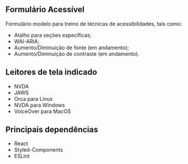 ## Formulário Acessível
Formulário modelo para treino de técnicas de acessibilidades, tais como:
- Atalho para seções específicas;
- WAI-ARIA;
- Aumento/Diminuição de fonte (em andamento);
- Aumento/Diminuição de contraste (em andamento).
<!-- ## Atalhos para seções do formulário de acordo com o browser.
Chrome
Firefox
Safari -->

## Leitores de tela indicado
- NVDA
- JAWS
- Orca para Linux
- NVDA para Windows
- VoiceOver para MacOS

## Principais dependências
- React
- Styled-Components
- ESLint

<!-- 
Próximos passos
- Ajustar CSS
- Adicionar WAI-ARIA
- Verificar se o yarn add eslint-plugin-jsx-a11y está funcionado
- Ajustar formulário para controlados
- Ajustar nomes para português
- Implementar aumento/diminuição do Zoom
- Implementar aumento/diminuição da Fonte
- Implementar contraste preto/branco
- Implementar Rodapé
- Adicionar no rodapé uma tag address com um endereço fictício
- Adicionar no rodapé um trecho de mídia social
- Aviso de envio do formulário 
- Mapa de atalhos
- Implementar busca por áudio (vide API do Google)
-->
